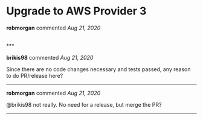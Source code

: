 # Upgrade to AWS Provider 3

**robmorgan** commented *Aug 21, 2020*


<br />
***


**brikis98** commented *Aug 21, 2020*

Since there are no code changes necessary and tests passed, any reason to do PR/release here?
***

**robmorgan** commented *Aug 21, 2020*

@brikis98 not really. No need for a release, but merge the PR?
***

